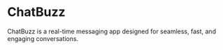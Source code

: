 # ChatBuzz
ChatBuzz is a real-time messaging app designed for seamless, fast, and engaging conversations.
